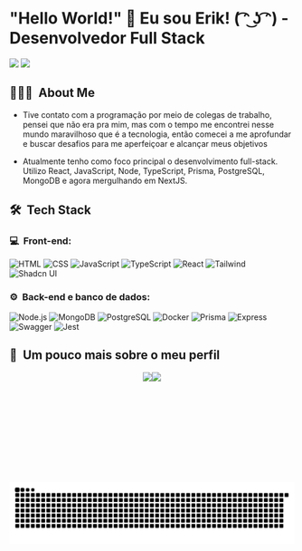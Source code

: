 # "Hello World!" 👋 Eu sou Erik! ( ͡ᵔ ͜ʖ ͡ᵔ) - Desenvolvedor Full Stack

<div styles="display: flex; width: 100%;">
    <a href="https://www.linkedin.com/in/erik-miqueias-330471255/"><img src="https://img.shields.io/badge/-Erik%20Miqueias-0077B5?style=flat-square&logo=Linkedin&logoColor=white"/></a>
    <a href="mailto:erikmiqueiaspereira@outlook.com"><img src="https://img.shields.io/badge/-erikmiqueiaspereira@outlook.com-D14836?style=flat-square&logo=Gmail&logoColor=white"/></a>
</div>

<h2> 👨🏻‍💻 &nbsp;About Me </h2>

- Tive contato com a programação por meio de colegas de trabalho, pensei que não era pra mim, mas com o tempo me encontrei nesse mundo maravilhoso que é a tecnologia, então comecei a me aprofundar e buscar desafios para me aperfeiçoar e alcançar meus objetivos

- Atualmente tenho como foco principal o desenvolvimento full-stack. Utilizo React, JavaScript, Node, TypeScript, Prisma, PostgreSQL, MongoDB e agora mergulhando em NextJS.

<h2> 🛠 &nbsp;Tech Stack</h2>
<h3>💻 &nbsp;Front-end:</h3>

![HTML](https://img.shields.io/badge/-HTML-333333?style=flat&logo=HTML5)
![CSS](https://img.shields.io/badge/-CSS-333333?style=flat&logo=CSS3&logoColor=1572B6)
![JavaScript](https://img.shields.io/badge/-JavaScript-333333?style=flat&logo=javascript)
![TypeScript](https://img.shields.io/badge/-TypeScript-333333?style=flat&logo=typescript&logoColor=2D79C7)
![React](https://img.shields.io/badge/-React-333333?style=flat&logo=react)
![Tailwind](https://img.shields.io/badge/-Tailwind%20CSS-333333?style=flat&logo=tailwindcss)
![Shadcn UI](https://img.shields.io/badge/-Shadcn%20UI-333333?style=flat&logo=shadcnui)

<h3>⚙️ &nbsp;Back-end e banco de dados:</h3>

![Node.js](https://img.shields.io/badge/-Node.js-333333?style=flat&logo=node.js)
![MongoDB](https://img.shields.io/badge/-MongoDB-333333?style=flat&logo=mongodb)
![PostgreSQL](https://img.shields.io/badge/-PostgreSQL-333333?style=flat&logo=postgresql)
![Docker](https://img.shields.io/badge/-Docker-333333?style=flat&logo=docker)
![Prisma](https://img.shields.io/badge/-Prisma-333333?style=flat&logo=prisma)
![Express](https://img.shields.io/badge/-Express-333333?style=flat&logo=express)
![Swagger](https://img.shields.io/badge/-Swagger-333333?style=flat&logo=swagger)
![Jest](https://img.shields.io/badge/-Jest-333333?style=flat&logo=jest&logoColor=E535AB)

<h2>🚀 &nbsp;Um pouco mais sobre o meu perfil</h2>

<div>
  <div style="display: flex; justify-content: center; align-items: center;">
    <img loading="lazy" height="180em" src="https://github-readme-stats.vercel.app/api/top-langs/?username=erikmiqueias&layout=compact&langs_count=7&theme=dracula"/>
    <img loading="lazy" height="180em" src="https://github-readme-stats.vercel.app/api?username=erikmiqueias&show_icons=true&theme=dracula"/>
  </div>
</div>


![Snake animation](https://raw.githubusercontent.com/erikmiqueias/erikmiqueias/output/github-contribution-grid-snake-dark.svg)
